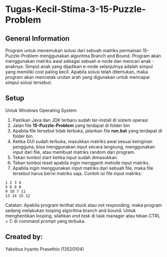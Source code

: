 # Tugas-Kecil-Stima-3-15-Puzzle-Problem
## General Information 
Program untuk menemukan solusi dari sebuah matriks permainan 15-Puzzle-Problem menggunakan algoritma Branch and Bound. Program akan menggunakan matriks awal sebagai sebuah e-node dan mencari anak - anaknya. Simpul anak yang dijadikan e-node selanjutnya adalah simpul yang memiliki cost paling kecil. Apabila solusi telah ditemukan, maka program akan mencetak urutan arah yang digunakan untuk mencapai simpul solusi tersebut.

## Setup
Untuk Windows Operating System
1. Pastikan Java dan JDK terbaru sudah ter-install di sistem operasi
2. Jalan file **15-Puzzle-Problem** yang terdapat di folder bin
3. Apabila file tersebut tidak terbuka, jalankan file **run.bat** yang terdapat di folder bin.
4. Ketika GUI sudah terbuka, masukkan matriks awal sesuai keinginan pengguna, bisa menggunakan input secara langsung, menggunakan input dari file, atau membuat matriks random dari program.
5. Tekan tombol start ketika input sudah dimasukkan.
6. Tekan tombol reset apabila ingin mengganti metode input matriks.
7. Apabila ingin menggunakan input matriks dari sebuah file, maka file tersebut harus berisi matriks saja.
Contoh isi file input matriks:
```
1 2 3 4
5 6 0 8
9 10 7 11
13 14 15 12
```

Catatan: Apabila program terlihat stuck atau not responding, maka program sedang melakukan looping algoritma branch and bound. Untuk menghentikan looping, silahkan *end task* di task manager atau tekan CTRL + C di command prompt yang terbuka.

## Created by:
Yakobus Iryanto Prasethio (13520104)